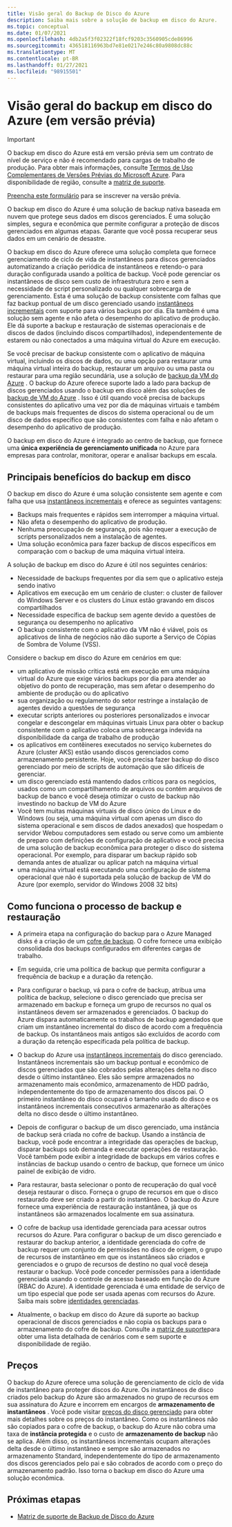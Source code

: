 ```yaml
---
title: Visão geral do Backup de Disco do Azure
description: Saiba mais sobre a solução de backup em disco do Azure.
ms.topic: conceptual
ms.date: 01/07/2021
ms.openlocfilehash: 4db2a5f3f02322f18fcf9203c3560905cde86996
ms.sourcegitcommit: 436518116963bd7e81e0217e246c80a9808dc88c
ms.translationtype: MT
ms.contentlocale: pt-BR
ms.lasthandoff: 01/27/2021
ms.locfileid: "98915501"
---
```

# <a name="overview-of-azure-disk-backup-in-preview"></a>Visão geral do backup em disco do Azure (em versão prévia)

>[!IMPORTANT]
>O backup em disco do Azure está em versão prévia sem um contrato de nível de serviço e não é recomendado para cargas de trabalho de produção. Para obter mais informações, consulte [Termos de Uso Complementares de Versões Prévias do Microsoft Azure](https://azure.microsoft.com/support/legal/preview-supplemental-terms/). Para disponibilidade de região, consulte a [matriz de suporte](disk-backup-support-matrix.md).
>
>[Preencha este formulário](https://forms.office.com/Pages/ResponsePage.aspx?id=v4j5cvGGr0GRqy180BHbR1vE8L51DIpDmziRt_893LVUNFlEWFJBN09PTDhEMjVHS05UWFkxUlUzUS4u) para se inscrever na versão prévia.

O backup em disco do Azure é uma solução de backup nativa baseada em nuvem que protege seus dados em discos gerenciados. É uma solução simples, segura e econômica que permite configurar a proteção de discos gerenciados em algumas etapas. Garante que você possa recuperar seus dados em um cenário de desastre.

O backup em disco do Azure oferece uma solução completa que fornece gerenciamento de ciclo de vida de instantâneos para discos gerenciados automatizando a criação periódica de instantâneos e retendo-o para duração configurada usando a política de backup. Você pode gerenciar os instantâneos de disco sem custo de infraestrutura zero e sem a necessidade de script personalizado ou qualquer sobrecarga de gerenciamento. Esta é uma solução de backup consistente com falhas que faz backup pontual de um disco gerenciado usando [instantâneos incrementais](../virtual-machines/disks-incremental-snapshots.md) com suporte para vários backups por dia. Ela também é uma solução sem agente e não afeta o desempenho do aplicativo de produção. Ele dá suporte a backup e restauração de sistemas operacionais e de discos de dados (incluindo discos compartilhados), independentemente de estarem ou não conectados a uma máquina virtual do Azure em execução.

Se você precisar de backup consistente com o aplicativo de máquina virtual, incluindo os discos de dados, ou uma opção para restaurar uma máquina virtual inteira do backup, restaurar um arquivo ou uma pasta ou restaurar para uma região secundária, use a solução de [backup da VM do Azure](backup-azure-vms-introduction.md) . O backup do Azure oferece suporte lado a lado para backup de discos gerenciados usando o backup em disco além das soluções de [backup de VM do Azure](./backup-azure-vms-introduction.md) . Isso é útil quando você precisa de backups consistentes do aplicativo uma vez por dia de máquinas virtuais e também de backups mais frequentes de discos do sistema operacional ou de um disco de dados específico que são consistentes com falha e não afetam o desempenho do aplicativo de produção.

O backup em disco do Azure é integrado ao centro de backup, que fornece uma **única experiência de gerenciamento unificada** no Azure para empresas para controlar, monitorar, operar e analisar backups em escala.

## <a name="key-benefits-of-disk-backup"></a>Principais benefícios do backup em disco

O backup em disco do Azure é uma solução consistente sem agente e com falha que usa [instantâneos incrementais](../virtual-machines/disks-incremental-snapshots.md) e oferece as seguintes vantagens:

- Backups mais frequentes e rápidos sem interromper a máquina virtual.
- Não afeta o desempenho do aplicativo de produção.
- Nenhuma preocupação de segurança, pois não requer a execução de scripts personalizados nem a instalação de agentes.
- Uma solução econômica para fazer backup de discos específicos em comparação com o backup de uma máquina virtual inteira.

A solução de backup em disco do Azure é útil nos seguintes cenários:

- Necessidade de backups frequentes por dia sem que o aplicativo esteja sendo inativo
- Aplicativos em execução em um cenário de cluster: o cluster de failover do Windows Server e os clusters do Linux estão gravando em discos compartilhados
- Necessidade específica de backup sem agente devido a questões de segurança ou desempenho no aplicativo
- O backup consistente com o aplicativo da VM não é viável, pois os aplicativos de linha de negócios não dão suporte a Serviço de Cópias de Sombra de Volume (VSS).

Considere o backup em disco do Azure em cenários em que:

- um aplicativo de missão crítica está em execução em uma máquina virtual do Azure que exige vários backups por dia para atender ao objetivo do ponto de recuperação, mas sem afetar o desempenho do ambiente de produção ou do aplicativo
- sua organização ou regulamento do setor restringe a instalação de agentes devido a questões de segurança
- executar scripts anteriores ou posteriores personalizados e invocar congelar e descongelar em máquinas virtuais Linux para obter o backup consistente com o aplicativo coloca uma sobrecarga indevida na disponibilidade da carga de trabalho de produção
- os aplicativos em contêineres executados no serviço kubernetes do Azure (cluster AKS) estão usando discos gerenciados como armazenamento persistente. Hoje, você precisa fazer backup do disco gerenciado por meio de scripts de automação que são difíceis de gerenciar.
- um disco gerenciado está mantendo dados críticos para os negócios, usados como um compartilhamento de arquivos ou contém arquivos de backup de banco e você deseja otimizar o custo de backup não investindo no backup de VM do Azure
- Você tem muitas máquinas virtuais de disco único do Linux e do Windows (ou seja, uma máquina virtual com apenas um disco do sistema operacional e sem discos de dados anexados) que hospedam o servidor Webou computadores sem estado ou serve como um ambiente de preparo com definições de configuração de aplicativo e você precisa de uma solução de backup econômica para proteger o disco do sistema operacional. Por exemplo, para disparar um backup rápido sob demanda antes de atualizar ou aplicar patch na máquina virtual
- uma máquina virtual está executando uma configuração de sistema operacional que não é suportada pela solução de backup de VM do Azure (por exemplo, servidor do Windows 2008 32 bits)

## <a name="how-the-backup-and-restore-process-works"></a>Como funciona o processo de backup e restauração

- A primeira etapa na configuração do backup para o Azure Managed disks é a criação de um [cofre de backup](backup-vault-overview.md). O cofre fornece uma exibição consolidada dos backups configurados em diferentes cargas de trabalho.

- Em seguida, crie uma política de backup que permita configurar a frequência de backup e a duração da retenção.

- Para configurar o backup, vá para o cofre de backup, atribua uma política de backup, selecione o disco gerenciado que precisa ser armazenado em backup e forneça um grupo de recursos no qual os instantâneos devem ser armazenados e gerenciados. O backup do Azure dispara automaticamente os trabalhos de backup agendados que criam um instantâneo incremental do disco de acordo com a frequência de backup. Os instantâneos mais antigos são excluídos de acordo com a duração da retenção especificada pela política de backup.

- O backup do Azure usa [instantâneos incrementais](../virtual-machines/disks-incremental-snapshots.md#restrictions) do disco gerenciado. Instantâneos incrementais são um backup pontual e econômico de discos gerenciados que são cobrados pelas alterações delta no disco desde o último instantâneo. Eles são sempre armazenados no armazenamento mais econômico, armazenamento de HDD padrão, independentemente do tipo de armazenamento dos discos pai. O primeiro instantâneo do disco ocupará o tamanho usado do disco e os instantâneos incrementais consecutivos armazenarão as alterações delta no disco desde o último instantâneo.

- Depois de configurar o backup de um disco gerenciado, uma instância de backup será criada no cofre de backup. Usando a instância de backup, você pode encontrar a integridade das operações de backup, disparar backups sob demanda e executar operações de restauração. Você também pode exibir a integridade de backups em vários cofres e instâncias de backup usando o centro de backup, que fornece um único painel de exibição de vidro.

- Para restaurar, basta selecionar o ponto de recuperação do qual você deseja restaurar o disco. Forneça o grupo de recursos em que o disco restaurado deve ser criado a partir do instantâneo. O backup do Azure fornece uma experiência de restauração instantânea, já que os instantâneos são armazenados localmente em sua assinatura.

- O cofre de backup usa identidade gerenciada para acessar outros recursos do Azure. Para configurar o backup de um disco gerenciado e restaurar do backup anterior, a identidade gerenciada do cofre de backup requer um conjunto de permissões no disco de origem, o grupo de recursos de instantâneo em que os instantâneos são criados e gerenciados e o grupo de recursos de destino no qual você deseja restaurar o backup. Você pode conceder permissões para a identidade gerenciada usando o controle de acesso baseado em função do Azure (RBAC do Azure). A identidade gerenciada é uma entidade de serviço de um tipo especial que pode ser usada apenas com recursos do Azure. Saiba mais sobre [identidades gerenciadas](../active-directory/managed-identities-azure-resources/overview.md).

- Atualmente, o backup em disco do Azure dá suporte ao backup operacional de discos gerenciados e não copia os backups para o armazenamento do cofre de backup. Consulte a [matriz de suporte](disk-backup-support-matrix.md)para obter uma lista detalhada de cenários com e sem suporte e disponibilidade de região.

## <a name="pricing"></a>Preços

O backup do Azure oferece uma solução de gerenciamento de ciclo de vida de instantâneo para proteger discos do Azure. Os instantâneos de disco criados pelo backup do Azure são armazenados no grupo de recursos em sua assinatura do Azure e incorrem em encargos de **armazenamento de instantâneos** . Você pode visitar [preços do disco gerenciado](https://azure.microsoft.com/pricing/details/managed-disks/) para obter mais detalhes sobre os preços do instantâneo. Como os instantâneos não são copiados para o cofre de backup, o backup do Azure não cobra uma taxa de **instância protegida** e o custo de **armazenamento de backup** não se aplica. Além disso, os instantâneos incrementais ocupam alterações delta desde o último instantâneo e sempre são armazenados no armazenamento Standard, independentemente do tipo de armazenamento dos discos gerenciados pelo pai e são cobrados de acordo com o preço do armazenamento padrão. Isso torna o backup em disco do Azure uma solução econômica.

## <a name="next-steps"></a>Próximas etapas

- [Matriz de suporte de Backup de Disco do Azure](disk-backup-support-matrix.md)
